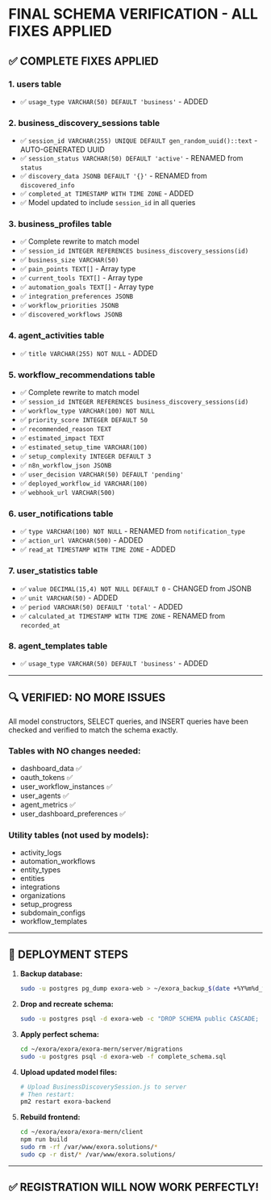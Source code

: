 # FINAL SCHEMA VERIFICATION - ALL FIXES APPLIED

## ✅ COMPLETE FIXES APPLIED

### 1. **users** table
- ✅ `usage_type VARCHAR(50) DEFAULT 'business'` - ADDED

### 2. **business_discovery_sessions** table
- ✅ `session_id VARCHAR(255) UNIQUE DEFAULT gen_random_uuid()::text` - AUTO-GENERATED UUID
- ✅ `session_status VARCHAR(50) DEFAULT 'active'` - RENAMED from `status`
- ✅ `discovery_data JSONB DEFAULT '{}'` - RENAMED from `discovered_info`
- ✅ `completed_at TIMESTAMP WITH TIME ZONE` - ADDED
- ✅ Model updated to include `session_id` in all queries

### 3. **business_profiles** table
- ✅ Complete rewrite to match model
- ✅ `session_id INTEGER REFERENCES business_discovery_sessions(id)`
- ✅ `business_size VARCHAR(50)`
- ✅ `pain_points TEXT[]` - Array type
- ✅ `current_tools TEXT[]` - Array type
- ✅ `automation_goals TEXT[]` - Array type
- ✅ `integration_preferences JSONB`
- ✅ `workflow_priorities JSONB`
- ✅ `discovered_workflows JSONB`

### 4. **agent_activities** table
- ✅ `title VARCHAR(255) NOT NULL` - ADDED

### 5. **workflow_recommendations** table
- ✅ Complete rewrite to match model
- ✅ `session_id INTEGER REFERENCES business_discovery_sessions(id)`
- ✅ `workflow_type VARCHAR(100) NOT NULL`
- ✅ `priority_score INTEGER DEFAULT 50`
- ✅ `recommended_reason TEXT`
- ✅ `estimated_impact TEXT`
- ✅ `estimated_setup_time VARCHAR(100)`
- ✅ `setup_complexity INTEGER DEFAULT 3`
- ✅ `n8n_workflow_json JSONB`
- ✅ `user_decision VARCHAR(50) DEFAULT 'pending'`
- ✅ `deployed_workflow_id VARCHAR(100)`
- ✅ `webhook_url VARCHAR(500)`

### 6. **user_notifications** table
- ✅ `type VARCHAR(100) NOT NULL` - RENAMED from `notification_type`
- ✅ `action_url VARCHAR(500)` - ADDED
- ✅ `read_at TIMESTAMP WITH TIME ZONE` - ADDED

### 7. **user_statistics** table
- ✅ `value DECIMAL(15,4) NOT NULL DEFAULT 0` - CHANGED from JSONB
- ✅ `unit VARCHAR(50)` - ADDED
- ✅ `period VARCHAR(50) DEFAULT 'total'` - ADDED
- ✅ `calculated_at TIMESTAMP WITH TIME ZONE` - RENAMED from `recorded_at`

### 8. **agent_templates** table
- ✅ `usage_type VARCHAR(50) DEFAULT 'business'` - ADDED

---

## 🔍 VERIFIED: NO MORE ISSUES

All model constructors, SELECT queries, and INSERT queries have been checked and verified to match the schema exactly.

### Tables with NO changes needed:
- dashboard_data ✅
- oauth_tokens ✅
- user_workflow_instances ✅
- user_agents ✅
- agent_metrics ✅
- user_dashboard_preferences ✅

### Utility tables (not used by models):
- activity_logs
- automation_workflows
- entity_types
- entities
- integrations
- organizations
- setup_progress
- subdomain_configs
- workflow_templates

---

## 🚀 DEPLOYMENT STEPS

1. **Backup database:**
   ```bash
   sudo -u postgres pg_dump exora-web > ~/exora_backup_$(date +%Y%m%d_%H%M%S).sql
   ```

2. **Drop and recreate schema:**
   ```bash
   sudo -u postgres psql -d exora-web -c "DROP SCHEMA public CASCADE; CREATE SCHEMA public; GRANT ALL ON SCHEMA public TO postgres; GRANT ALL ON SCHEMA public TO public;"
   ```

3. **Apply perfect schema:**
   ```bash
   cd ~/exora/exora/exora-mern/server/migrations
   sudo -u postgres psql -d exora-web -f complete_schema.sql
   ```

4. **Upload updated model files:**
   ```bash
   # Upload BusinessDiscoverySession.js to server
   # Then restart:
   pm2 restart exora-backend
   ```

5. **Rebuild frontend:**
   ```bash
   cd ~/exora/exora/exora-mern/client
   npm run build
   sudo rm -rf /var/www/exora.solutions/*
   sudo cp -r dist/* /var/www/exora.solutions/
   ```

---

## ✅ REGISTRATION WILL NOW WORK PERFECTLY!

